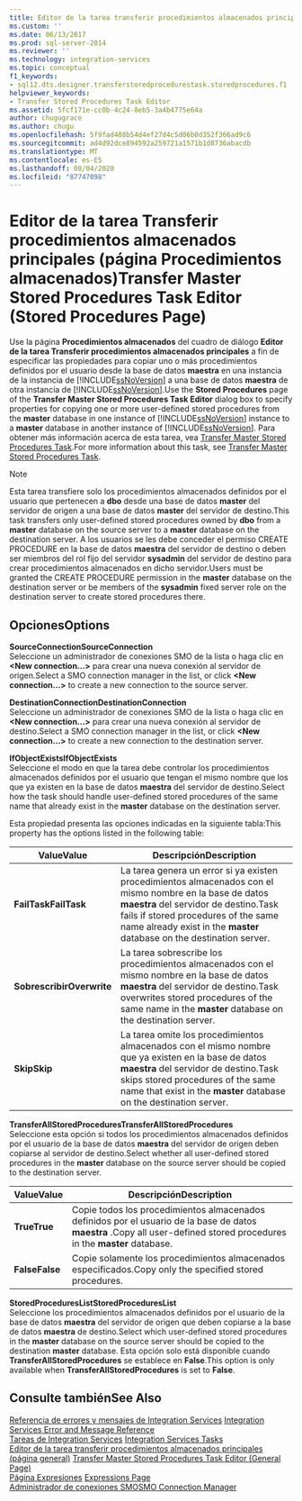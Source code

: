 ```yaml
---
title: Editor de la tarea transferir procedimientos almacenados principales (página procedimientos almacenados) | Microsoft Docs
ms.custom: ''
ms.date: 06/13/2017
ms.prod: sql-server-2014
ms.reviewer: ''
ms.technology: integration-services
ms.topic: conceptual
f1_keywords:
- sql12.dts.designer.transferstoredprocedurestask.storedprocedures.f1
helpviewer_keywords:
- Transfer Stored Procedures Task Editor
ms.assetid: 5fcf171e-cc0b-4c24-8eb5-3a4b4775e64a
author: chugugrace
ms.author: chugu
ms.openlocfilehash: 5f9fad408b54d4ef27d4c5d06b0d352f366ad9c6
ms.sourcegitcommit: ad4d92dce894592a259721a1571b1d8736abacdb
ms.translationtype: MT
ms.contentlocale: es-ES
ms.lasthandoff: 08/04/2020
ms.locfileid: "87747098"
---
```

# <a name="transfer-master-stored-procedures-task-editor-stored-procedures-page"></a><span data-ttu-id="32c23-102">Editor de la tarea Transferir procedimientos almacenados principales (página Procedimientos almacenados)</span><span class="sxs-lookup"><span data-stu-id="32c23-102">Transfer Master Stored Procedures Task Editor (Stored Procedures Page)</span></span>
  <span data-ttu-id="32c23-103">Use la página **Procedimientos almacenados** del cuadro de diálogo **Editor de la tarea Transferir procedimientos almacenados principales** a fin de especificar las propiedades para copiar uno o más procedimientos definidos por el usuario desde la base de datos **maestra** en una instancia de la instancia de [!INCLUDE[ssNoVersion](../includes/ssnoversion-md.md)] a una base de datos **maestra** de otra instancia de [!INCLUDE[ssNoVersion](../includes/ssnoversion-md.md)].</span><span class="sxs-lookup"><span data-stu-id="32c23-103">Use the **Stored Procedures** page of the **Transfer Master Stored Procedures Task Editor** dialog box to specify properties for copying one or more user-defined stored procedures from the **master** database in one instance of [!INCLUDE[ssNoVersion](../includes/ssnoversion-md.md)] instance to a **master** database in another instance of [!INCLUDE[ssNoVersion](../includes/ssnoversion-md.md)].</span></span> <span data-ttu-id="32c23-104">Para obtener más información acerca de esta tarea, vea [Transfer Master Stored Procedures Task](control-flow/transfer-master-stored-procedures-task.md).</span><span class="sxs-lookup"><span data-stu-id="32c23-104">For more information about this task, see [Transfer Master Stored Procedures Task](control-flow/transfer-master-stored-procedures-task.md).</span></span>  
  
> [!NOTE]  
>  <span data-ttu-id="32c23-105">Esta tarea transfiere solo los procedimientos almacenados definidos por el usuario que pertenecen a **dbo** desde una base de datos **master** del servidor de origen a una base de datos **master** del servidor de destino.</span><span class="sxs-lookup"><span data-stu-id="32c23-105">This task transfers only user-defined stored procedures owned by **dbo** from a **master** database on the source server to a **master** database on the destination server.</span></span> <span data-ttu-id="32c23-106">A los usuarios se les debe conceder el permiso CREATE PROCEDURE en la base de datos **maestra** del servidor de destino o deben ser miembros del rol fijo del servidor **sysadmin** del servidor de destino para crear procedimientos almacenados en dicho servidor.</span><span class="sxs-lookup"><span data-stu-id="32c23-106">Users must be granted the CREATE PROCEDURE permission in the **master** database on the destination server or be members of the **sysadmin** fixed server role on the destination server to create stored procedures there.</span></span>  
  
## <a name="options"></a><span data-ttu-id="32c23-107">Opciones</span><span class="sxs-lookup"><span data-stu-id="32c23-107">Options</span></span>  
 <span data-ttu-id="32c23-108">**SourceConnection**</span><span class="sxs-lookup"><span data-stu-id="32c23-108">**SourceConnection**</span></span>  
 <span data-ttu-id="32c23-109">Seleccione un administrador de conexiones SMO de la lista o haga clic en **\<New connection...>** para crear una nueva conexión al servidor de origen.</span><span class="sxs-lookup"><span data-stu-id="32c23-109">Select a SMO connection manager in the list, or click **\<New connection...>** to create a new connection to the source server.</span></span>  
  
 <span data-ttu-id="32c23-110">**DestinationConnection**</span><span class="sxs-lookup"><span data-stu-id="32c23-110">**DestinationConnection**</span></span>  
 <span data-ttu-id="32c23-111">Seleccione un administrador de conexiones SMO de la lista o haga clic en **\<New connection...>** para crear una nueva conexión al servidor de destino.</span><span class="sxs-lookup"><span data-stu-id="32c23-111">Select a SMO connection manager in the list, or click **\<New connection...>** to create a new connection to the destination server.</span></span>  
  
 <span data-ttu-id="32c23-112">**IfObjectExists**</span><span class="sxs-lookup"><span data-stu-id="32c23-112">**IfObjectExists**</span></span>  
 <span data-ttu-id="32c23-113">Seleccione el modo en que la tarea debe controlar los procedimientos almacenados definidos por el usuario que tengan el mismo nombre que los que ya existen en la base de datos **maestra** del servidor de destino.</span><span class="sxs-lookup"><span data-stu-id="32c23-113">Select how the task should handle user-defined stored procedures of the same name that already exist in the **master** database on the destination server.</span></span>  
  
 <span data-ttu-id="32c23-114">Esta propiedad presenta las opciones indicadas en la siguiente tabla:</span><span class="sxs-lookup"><span data-stu-id="32c23-114">This property has the options listed in the following table:</span></span>  
  
|<span data-ttu-id="32c23-115">Value</span><span class="sxs-lookup"><span data-stu-id="32c23-115">Value</span></span>|<span data-ttu-id="32c23-116">Descripción</span><span class="sxs-lookup"><span data-stu-id="32c23-116">Description</span></span>|  
|-----------|-----------------|  
|<span data-ttu-id="32c23-117">**FailTask**</span><span class="sxs-lookup"><span data-stu-id="32c23-117">**FailTask**</span></span>|<span data-ttu-id="32c23-118">La tarea genera un error si ya existen procedimientos almacenados con el mismo nombre en la base de datos **maestra** del servidor de destino.</span><span class="sxs-lookup"><span data-stu-id="32c23-118">Task fails if stored procedures of the same name already exist in the **master** database on the destination server.</span></span>|  
|<span data-ttu-id="32c23-119">**Sobrescribir**</span><span class="sxs-lookup"><span data-stu-id="32c23-119">**Overwrite**</span></span>|<span data-ttu-id="32c23-120">La tarea sobrescribe los procedimientos almacenados con el mismo nombre en la base de datos **maestra** del servidor de destino.</span><span class="sxs-lookup"><span data-stu-id="32c23-120">Task overwrites stored procedures of the same name in the **master** database on the destination server.</span></span>|  
|<span data-ttu-id="32c23-121">**Skip**</span><span class="sxs-lookup"><span data-stu-id="32c23-121">**Skip**</span></span>|<span data-ttu-id="32c23-122">La tarea omite los procedimientos almacenados con el mismo nombre que ya existen en la base de datos **maestra** del servidor de destino.</span><span class="sxs-lookup"><span data-stu-id="32c23-122">Task skips stored procedures of the same name that exist in the **master** database on the destination server.</span></span>|  
  
 <span data-ttu-id="32c23-123">**TransferAllStoredProcedures**</span><span class="sxs-lookup"><span data-stu-id="32c23-123">**TransferAllStoredProcedures**</span></span>  
 <span data-ttu-id="32c23-124">Seleccione esta opción si todos los procedimientos almacenados definidos por el usuario de la base de datos **maestra** del servidor de origen deben copiarse al servidor de destino.</span><span class="sxs-lookup"><span data-stu-id="32c23-124">Select whether all user-defined stored procedures in the **master** database on the source server should be copied to the destination server.</span></span>  
  
|<span data-ttu-id="32c23-125">Value</span><span class="sxs-lookup"><span data-stu-id="32c23-125">Value</span></span>|<span data-ttu-id="32c23-126">Descripción</span><span class="sxs-lookup"><span data-stu-id="32c23-126">Description</span></span>|  
|-----------|-----------------|  
|<span data-ttu-id="32c23-127">**True**</span><span class="sxs-lookup"><span data-stu-id="32c23-127">**True**</span></span>|<span data-ttu-id="32c23-128">Copie todos los procedimientos almacenados definidos por el usuario de la base de datos **maestra** .</span><span class="sxs-lookup"><span data-stu-id="32c23-128">Copy all user-defined stored procedures in the **master** database.</span></span>|  
|<span data-ttu-id="32c23-129">**False**</span><span class="sxs-lookup"><span data-stu-id="32c23-129">**False**</span></span>|<span data-ttu-id="32c23-130">Copie solamente los procedimientos almacenados especificados.</span><span class="sxs-lookup"><span data-stu-id="32c23-130">Copy only the specified stored procedures.</span></span>|  
  
 <span data-ttu-id="32c23-131">**StoredProceduresList**</span><span class="sxs-lookup"><span data-stu-id="32c23-131">**StoredProceduresList**</span></span>  
 <span data-ttu-id="32c23-132">Seleccione los procedimientos almacenados definidos por el usuario de la base de datos **maestra** del servidor de origen que deben copiarse a la base de datos **maestra** de destino.</span><span class="sxs-lookup"><span data-stu-id="32c23-132">Select which user-defined stored procedures in the **master** database on the source server should be copied to the destination **master** database.</span></span> <span data-ttu-id="32c23-133">Esta opción solo está disponible cuando **TransferAllStoredProcedures** se establece en **False**.</span><span class="sxs-lookup"><span data-stu-id="32c23-133">This option is only available when **TransferAllStoredProcedures** is set to **False**.</span></span>  
  
## <a name="see-also"></a><span data-ttu-id="32c23-134">Consulte también</span><span class="sxs-lookup"><span data-stu-id="32c23-134">See Also</span></span>  
 <span data-ttu-id="32c23-135">[Referencia de errores y mensajes de Integration Services](../../2014/integration-services/integration-services-error-and-message-reference.md) </span><span class="sxs-lookup"><span data-stu-id="32c23-135">[Integration Services Error and Message Reference](../../2014/integration-services/integration-services-error-and-message-reference.md) </span></span>  
 <span data-ttu-id="32c23-136">[Tareas de Integration Services](control-flow/integration-services-tasks.md) </span><span class="sxs-lookup"><span data-stu-id="32c23-136">[Integration Services Tasks](control-flow/integration-services-tasks.md) </span></span>  
 <span data-ttu-id="32c23-137">[Editor de la tarea transferir procedimientos almacenados principales &#40;página general&#41;](general-page-of-integration-services-designers-options.md) </span><span class="sxs-lookup"><span data-stu-id="32c23-137">[Transfer Master Stored Procedures Task Editor &#40;General Page&#41;](general-page-of-integration-services-designers-options.md) </span></span>  
 <span data-ttu-id="32c23-138">[Página Expresiones](expressions/expressions-page.md) </span><span class="sxs-lookup"><span data-stu-id="32c23-138">[Expressions Page](expressions/expressions-page.md) </span></span>  
 [<span data-ttu-id="32c23-139">Administrador de conexiones SMO</span><span class="sxs-lookup"><span data-stu-id="32c23-139">SMO Connection Manager</span></span>](connection-manager/smo-connection-manager.md)  
  
  
